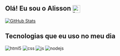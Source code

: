 ## Olá! Eu sou o Alisson <img align="center" src="https://telegra.ph/file/dd4426f1a524cadf7e7fa.png" width="25" alt="Imagem">

[![GitHub Stats](https://github-readme-stats.vercel.app/api?username=neb6la&show_icons=true&theme=radical)](https://github.com/anuraghazra/github-readme-stats)


## Tecnologias que eu uso no meu dia

<div style="display: inline_block">
  <img align="center" alt="html5" src="https://img.shields.io/badge/HTML5-E34F26?style=for-the-badge&logo=html5&logoColor=white" />
  <img align="center" alt="css" src="https://img.shields.io/badge/CSS3-1572B6?style=for-the-badge&logo=css3&logoColor=white" />
  <img align="center" alt="js" src="https://img.shields.io/badge/JavaScript-F7DF1E?style=for-the-badge&logo=javascript&logoColor=black" />
  <img align="center" alt="nodejs" src="https://img.shields.io/badge/Node.js-43853D?style=for-the-badge&logo=node.js&logoColor=white" />
</div><br/>

